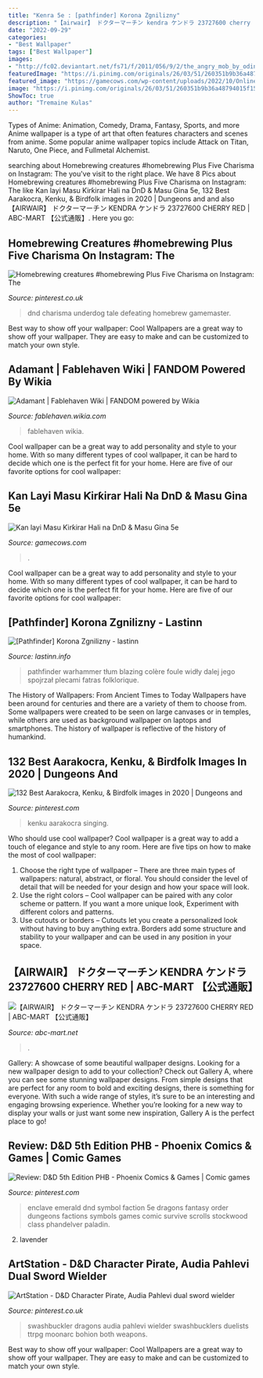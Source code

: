 ```yaml
---
title: "Kenra 5e : [pathfinder] Korona Zgnilizny"
description: "【airwair】 ドクターマーチン kendra ケンドラ 23727600 cherry red"
date: "2022-09-29"
categories:
- "Best Wallpaper"
tags: ["Best Wallpaper"]
images:
- "http://fc02.deviantart.net/fs71/f/2011/056/9/2/the_angry_mob_by_odinoir-d3acu3s.jpg"
featuredImage: "https://i.pinimg.com/originals/26/03/51/260351b9b36a48794015f152ceabeb83.jpg"
featured_image: "https://gamecows.com/wp-content/uploads/2022/10/Online-Character-Builders-5e-DnD.jpg"
image: "https://i.pinimg.com/originals/26/03/51/260351b9b36a48794015f152ceabeb83.jpg"
ShowToc: true
author: "Tremaine Kulas"
---
```



Types of Anime: Animation, Comedy, Drama, Fantasy, Sports, and more
Anime wallpaper is a type of art that often features characters and scenes from anime. Some popular anime wallpaper topics include Attack on Titan, Naruto, One Piece, and Fullmetal Alchemist.

	

		
searching about Homebrewing creatures #homebrewing Plus Five Charisma on Instagram: The you've visit to the right place. We have 8 Pics about Homebrewing creatures #homebrewing Plus Five Charisma on Instagram: The like Kan layi Masu Ƙirƙirar Hali na DnD &amp; Masu Gina 5e, 132 Best Aarakocra, Kenku, &amp; Birdfolk images in 2020 | Dungeons and and also 【AIRWAIR】 ドクターマーチン KENDRA ケンドラ 23727600 CHERRY RED | ABC-MART 【公式通販】. Here you go:
		
    
## Homebrewing Creatures #homebrewing Plus Five Charisma On Instagram: The

<img loading=lazy src="https://i.pinimg.com/originals/34/ed/50/34ed5059be527d8a66dd040937373607.jpg" onerror="this.onerror=null;this.src='https://tse1.mm.bing.net/th?id=OIP.VDm-uBbt8XGmxKlahapkfgHaHa&amp;pid=15.1';" alt="Homebrewing creatures #homebrewing Plus Five Charisma on Instagram: The">

_Source: pinterest.co.uk_

>dnd charisma underdog tale defeating homebrew gamemaster. 

	

Best way to show off your wallpaper:
Cool Wallpapers are a great way to show off your wallpaper. They are easy to make and can be customized to match your own style.

    
## Adamant | Fablehaven Wiki | FANDOM Powered By Wikia

<img loading=lazy src="https://vignette.wikia.nocookie.net/fablehaven/images/8/85/20160225_125057.jpg/revision/latest/scale-to-width-down/2000?cb=20160225180824" onerror="this.onerror=null;this.src='https://tse1.mm.bing.net/th?id=OIP.-1bB0x-peiSPi21wEzrC7QHaKd&amp;pid=15.1';" alt="Adamant | Fablehaven Wiki | FANDOM powered by Wikia">

_Source: fablehaven.wikia.com_

>fablehaven wikia. 

	

Cool wallpaper can be a great way to add personality and style to your home. With so many different types of cool wallpaper, it can be hard to decide which one is the perfect fit for your home. Here are five of our favorite options for cool wallpaper: 

    
## Kan Layi Masu Ƙirƙirar Hali Na DnD &amp; Masu Gina 5e

<img loading=lazy src="https://gamecows.com/wp-content/uploads/2022/10/Online-Character-Builders-5e-DnD.jpg" onerror="this.onerror=null;this.src='https://tse1.mm.bing.net/th?id=OIP.odmpQ4iWi5Sm_wV32c1IbAHaDg&amp;pid=15.1';" alt="Kan layi Masu Ƙirƙirar Hali na DnD &amp; Masu Gina 5e">

_Source: gamecows.com_

>. 

	

Cool wallpaper can be a great way to add personality and style to your home. With so many different types of cool wallpaper, it can be hard to decide which one is the perfect fit for your home. Here are five of our favorite options for cool wallpaper: 

    
## [Pathfinder] Korona Zgnilizny - Lastinn

<img loading=lazy src="http://fc02.deviantart.net/fs71/f/2011/056/9/2/the_angry_mob_by_odinoir-d3acu3s.jpg" onerror="this.onerror=null;this.src='https://tse3.mm.bing.net/th?id=OIP.9WfUcxK7uuF7MsrbyIT-DQHaJN&amp;pid=15.1';" alt="[Pathfinder] Korona Zgnilizny - lastinn">

_Source: lastinn.info_

>pathfinder warhammer tłum blazing colère foule widły dalej jego spojrzał plecami fatras folklorique. 

	

The History of Wallpapers: From Ancient Times to Today
Wallpapers have been around for centuries and there are a variety of them to choose from. Some wallpapers were created to be seen on large canvases or in temples, while others are used as background wallpaper on laptops and smartphones. The history of wallpaper is reflective of the history of humankind.

    
## 132 Best Aarakocra, Kenku, &amp; Birdfolk Images In 2020 | Dungeons And

<img loading=lazy src="https://i.pinimg.com/236x/4e/6a/27/4e6a27a7d2854ca98b4df81741ebc4ce.jpg" onerror="this.onerror=null;this.src='https://tse2.mm.bing.net/th?id=OIP.wka1W8K41jk7hJmvS2DgdQAAAA&amp;pid=15.1';" alt="132 Best Aarakocra, Kenku, &amp; Birdfolk images in 2020 | Dungeons and">

_Source: pinterest.com_

>kenku aarakocra singing. 

	

Who should use cool wallpaper?
Cool wallpaper is a great way to add a touch of elegance and style to any room. Here are five tips on how to make the most of cool wallpaper: 
1) Choose the right type of wallpaper – There are three main types of wallpapers: natural, abstract, or floral. You should consider the level of detail that will be needed for your design and how your space will look. 
2) Use the right colors – Cool wallpaper can be paired with any color scheme or pattern. If you want a more unique look, Experiment with different colors and patterns. 
3) Use cutouts or borders – Cutouts let you create a personalized look without having to buy anything extra. Borders add some structure and stability to your wallpaper and can be used in any position in your space.

    
## 【AIRWAIR】 ドクターマーチン KENDRA ケンドラ 23727600 CHERRY RED | ABC-MART 【公式通販】

<img loading=lazy src="https://img.apim.abc-mart.biz/img/6152/6152930001/615293000101.jpg" onerror="this.onerror=null;this.src='https://tse3.mm.bing.net/th?id=OIP.HBs521BCrZVZRhX5qXlgCgHaHa&amp;pid=15.1';" alt="【AIRWAIR】 ドクターマーチン KENDRA ケンドラ 23727600 CHERRY RED | ABC-MART 【公式通販】">

_Source: abc-mart.net_

>. 

	

Gallery: A showcase of some beautiful wallpaper designs.
Looking for a new wallpaper design to add to your collection? Check out Gallery A, where you can see some stunning wallpaper designs. From simple designs that are perfect for any room to bold and exciting designs, there is something for everyone. With such a wide range of styles, it’s sure to be an interesting and engaging browsing experience. Whether you’re looking for a new way to display your walls or just want some new inspiration, Gallery A is the perfect place to go!





	
	
    
## Review: D&amp;D 5th Edition PHB - Phoenix Comics &amp; Games | Comic Games

<img loading=lazy src="https://i.pinimg.com/originals/cc/6c/21/cc6c2127f5bea14c48256c92621611c3.png" onerror="this.onerror=null;this.src='https://tse3.mm.bing.net/th?id=OIP.OTKZbpMUPqsjZYMwOtSbmgAAAA&amp;pid=15.1';" alt="Review: D&amp;D 5th Edition PHB - Phoenix Comics &amp; Games | Comic games">

_Source: pinterest.com_

>enclave emerald dnd symbol faction 5e dragons fantasy order dungeons factions symbols games comic survive scrolls stockwood class phandelver paladin. 

	

2. lavender 

    
## ArtStation - D&amp;D Character Pirate, Audia Pahlevi Dual Sword Wielder

<img loading=lazy src="https://i.pinimg.com/originals/26/03/51/260351b9b36a48794015f152ceabeb83.jpg" onerror="this.onerror=null;this.src='https://tse2.mm.bing.net/th?id=OIP.dHDdgDWeZnws3ECKXlAtxwHaLf&amp;pid=15.1';" alt="ArtStation - D&amp;D Character Pirate, Audia Pahlevi dual sword wielder">

_Source: pinterest.co.uk_

>swashbuckler dragons audia pahlevi wielder swashbucklers duelists ttrpg moonarc bohion both weapons. 

	

Best way to show off your wallpaper:
Cool Wallpapers are a great way to show off your wallpaper. They are easy to make and can be customized to match your own style.

